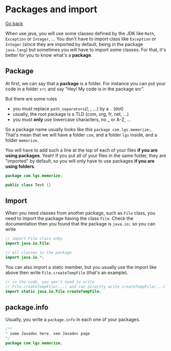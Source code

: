# Packages and import

[Go back](..)

When use java, you will use some classes defined by the JDK
like ``Math``, `Exception` or `Integer`, ... You don't
have to import class like `Exception` or `Integer`  (since
they are imported by default, being in the package `java.lang`)
but sometimes you will have to import some classes. For that, it's
better for you to know what's a **package**.

<div class="sr"></div>

## Package

At first, we can say that a **package** is a folder. For instance
you can put your code in a folder ``src`` and say "Hey! My code
is in the package src".

But there are some rules

* you must replace ``path_separators``(/, \, ...) by a `.` (dot)
* usually, the root package is a TLD (com, org, fr, net, ...)
* you must **only** use lowercase characters, no _ or A-Z, ...

So a package name usually looks like this
```package com.lgs.memorize;```. That's mean that we will
have a folder ``com``, and a folder ``lgs`` inside, and a folder
``memorize``. 

You will have to add such a line at the top of each of your files
**if you are using packages**. Yeah! If you put all of your files
in the same folder, they are "imported" by default, so you will
only have to use packages **if you are using folders**.

```java
package com.lgs.memorize;

public class Test {}
```

<div class="sl"></div>

## Import

When you need classes from another package, such as ``File``
class, you need to import the package having the class
``File``. Check the documentation then you found that the
package is ``java.io;`` so you can write

```java
// import File class onky
import java.io.File;

// all classes in the package
import java.io.*;
```

You can also import a static member, but you usually use the
import like above then write ``File.createTempFile`` (that's an example).

```java
// in the code, you won't need to write
// File.createTempFile(...) and can directly write createTempFile(...)
import static java.io.File.createTempFile;
```

<div class="sr"></div>

## package.info

Usually, you write a ``package.info`` in each one of your packages.

```java
/**
* some Javadoc here, see Javadoc page
*/
package com.lgs.memorize;
```
